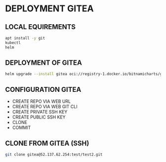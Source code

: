 # DEPLOYMENT GITEA

## LOCAL EQUIREMENTS

```bash
apt install -y git
kubectl
helm
```

## DEPLOYMENT OF GITEA

```bash
helm upgrade --install gitea oci://registry-1.docker.io/bitnamicharts/gitea -n gitea --create-namespace
```

## CONFIGURATION GITEA

* CREATE REPO VIA WEB URL
* CREATE REPO VIA WEB GIT CLI
* CREATE PRIVATE SSH KEY
* CREATE PUBLIC SSH KEY
* CLONE
* COMMIT

## CLONE FROM GITEA (SSH)

```bash
git clone gitea@52.137.62.254:test/test2.git
```

